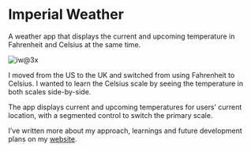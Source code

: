 # Imperial Weather

A weather app that displays the current and upcoming temperature in Fahrenheit and Celsius at the same time.

![iw@3x](https://user-images.githubusercontent.com/16352712/142862543-5bc38ee7-c38e-4c8a-b1be-7e2ebdf3b495.png)

I moved from the US to the UK and switched from using Fahrenheit to Celsius. I wanted to learn the Celsius scale by seeing the temperature in both scales side-by-side.

The app displays current and upcoming temperatures for users’ current location, with a segmented control to switch the primary scale.

I’ve written more about my approach, learnings and future development plans on my [website](https://phillipbaker.me/imperial-weather/). 
